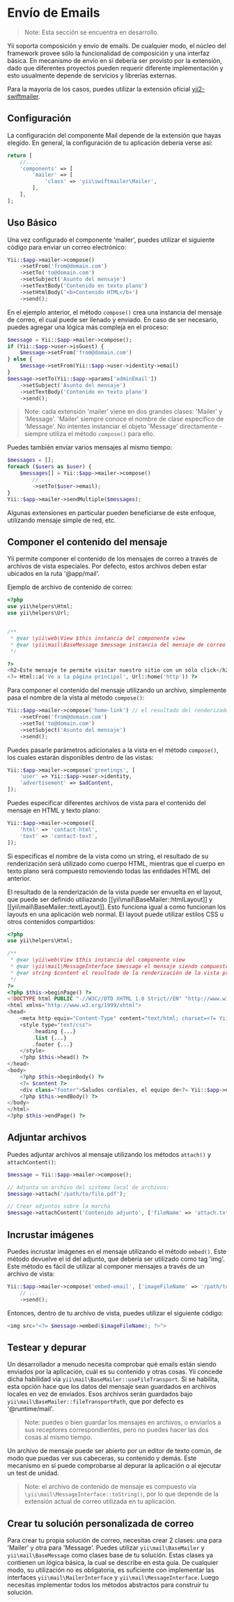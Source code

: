 Envío de Emails
===============

> Note: Esta sección se encuentra en desarrollo.

Yii soporta composición y envío de emails. De cualquier modo, el núcleo del framework provee
sólo la funcionalidad de composición y una interfaz básica. En mecanismo de envío en sí debería
ser provisto por la extensión, dado que diferentes proyectos pueden requerir diferente implementación y esto
usualmente depende de servicios y librerías externas.

Para la mayoría de los casos, puedes utilizar la extensión oficial [yii2-swiftmailer](https://github.com/yiisoft/yii2-swiftmailer).


Configuración
-------------

La configuración del componente Mail depende de la extensión que hayas elegido.
En general, la configuración de tu aplicación debería verse así:

```php
return [
    //....
    'components' => [
        'mailer' => [
            'class' => 'yii\swiftmailer\Mailer',
        ],
    ],
];
```


Uso Básico
----------

Una vez configurado el componente 'mailer', puedes utilizar el siguiente código para enviar un correo electrónico:

```php
Yii::$app->mailer->compose()
    ->setFrom('from@domain.com')
    ->setTo('to@domain.com')
    ->setSubject('Asunto del mensaje')
    ->setTextBody('Contenido en texto plano')
    ->setHtmlBody('<b>Contenido HTML</b>')
    ->send();
```

En el ejemplo anterior, el método `compose()` crea una instancia del mensaje de correo, el cual puede ser llenado y enviado.
En caso de ser necesario, puedes agregar una lógica más compleja en el proceso:

```php
$message = Yii::$app->mailer->compose();
if (Yii::$app->user->isGuest) {
    $message->setFrom('from@domain.com')
} else {
    $message->setFrom(Yii::$app->user->identity->email)
}
$message->setTo(Yii::$app->params['adminEmail'])
    ->setSubject('Asunto del mensaje')
    ->setTextBody('Contenido en texto plano')
    ->send();
```

> Note: cada extensión 'mailer' viene en dos grandes clases: 'Mailer' y 'Message'. 'Mailer' siempre conoce
  el nombre de clase especifico de 'Message'. No intentes instanciar el objeto 'Message' directamente -
  siempre utiliza el método `compose()` para ello.

Puedes también enviar varios mensajes al mismo tiempo:

```php
$messages = [];
foreach ($users as $user) {
    $messages[] = Yii::$app->mailer->compose()
        // ...
        ->setTo($user->email);
}
Yii::$app->mailer->sendMultiple($messages);
```

Algunas extensiones en particular pueden beneficiarse de este enfoque, utilizando mensaje simple de red, etc.


Componer el contenido del mensaje
---------------------------------

Yii permite componer el contenido de los mensajes de correo a través de archivos de vista especiales.
Por defecto, estos archivos deben estar ubicados en la ruta '@app/mail'.

Ejemplo de archivo de contenido de correo:

```php
<?php
use yii\helpers\Html;
use yii\helpers\Url;


/** 
 * @var \yii\web\View $this instancia del componente view
 * @var \yii\mail\BaseMessage $message instancia del mensaje de correo recién creado
 */

?>
<h2>Este mensaje te permite visitar nuestro sitio con un sólo click</h2>
<?= Html::a('Ve a la página principal', Url::home('http')) ?>
```

Para componer el contenido del mensaje utilizando un archivo, simplemente pasa el nombre de la vista al método `compose()`:

```php
Yii::$app->mailer->compose('home-link') // el resultado del renderizado de la vista se transforma en el cuerpo del mensaje aquí
    ->setFrom('from@domain.com')
    ->setTo('to@domain.com')
    ->setSubject('Asunto del mensaje')
    ->send();
```

Puedes pasarle parámetros adicionales a la vista en el método `compose()`, los cuales estarán disponibles dentro de las vistas:

```php
Yii::$app->mailer->compose('greetings', [
    'user' => Yii::$app->user->identity,
    'advertisement' => $adContent,
]);
```

Puedes especificar diferentes archivos de vista para el contenido del mensaje en HTML y texto plano:

```php
Yii::$app->mailer->compose([
    'html' => 'contact-html',
    'text' => 'contact-text',
]);
```

Si especificas el nombre de la vista como un string, el resultado de su renderización será utilizado como cuerpo HTML, mientras
que el cuerpo en texto plano será compuesto removiendo todas las entidades HTML del anterior.

El resultado de la renderización de la vista puede ser envuelta en el layout, que puede ser definido utiliazando [[yii\mail\BaseMailer::htmlLayout]]
y [[yii\mail\BaseMailer::textLayout]]. Esto funciona igual a como funcionan los layouts en una aplicación web normal.
El layout puede utilizar estilos CSS u otros contenidos compartidos:

```php
<?php
use yii\helpers\Html;

/**
 * @var \yii\web\View $this instancia del componente view
 * @var \yii\mail\MessageInterface $message el mensaje siendo compuesto
 * @var string $content el resultado de la renderización de la vista principal
 */
?>
<?php $this->beginPage() ?>
<!DOCTYPE html PUBLIC "-//W3C//DTD XHTML 1.0 Strict//EN" "http://www.w3.org/TR/xhtml1/DTD/xhtml1-strict.dtd">
<html xmlns="http://www.w3.org/1999/xhtml">
<head>
    <meta http-equiv="Content-Type" content="text/html; charset=<?= Yii::$app->charset ?>" />
    <style type="text/css">
        .heading {...}
        .list {...}
        .footer {...}
    </style>
    <?php $this->head() ?>
</head>
<body>
    <?php $this->beginBody() ?>
    <?= $content ?>
    <div class="footer">Saludos cordiales, el equipo de<?= Yii::$app->name ?></div>
    <?php $this->endBody() ?>
</body>
</html>
<?php $this->endPage() ?>
```


Adjuntar archivos
-----------------

Puedes adjuntar archivos al mensaje utilizando los métodos `attach()` y `attachContent()`:

```php
$message = Yii::$app->mailer->compose();

// Adjunta un archivo del sistema local de archivos:
$message->attach('/path/to/file.pdf');

// Crear adjuntos sobre la marcha
$message->attachContent('Contenido adjunto', ['fileName' => 'attach.txt', 'contentType' => 'text/plain']);
```


Incrustar imágenes
------------------

Puedes incrustar imágenes en el mensaje utilizando el método `embed()`. Este método devuelve el id del adjunto,
que debería ser utilizado como tag 'img'.
Este método es fácil de utilizar al componer mensajes a través de un archivo de vista:

```php
Yii::$app->mailer->compose('embed-email', ['imageFileName' => '/path/to/image.jpg'])
    // ...
    ->send();
```

Entonces, dentro de tu archivo de vista, puedes utilizar el siguiente código:

```php
<img src="<?= $message->embed($imageFileName); ?>">
```


Testear y depurar
-----------------

Un desarrollador a menudo necesita comprobar qué emails están siendo enviados por la aplicación, cuál es su contenido y otras cosas.
Yii concede dicha habilidad vía `yii\mail\BaseMailer::useFileTransport`. Si se habilita, esta opción hace que
los datos del mensaje sean guardados en archivos locales en vez de enviados. Esos archivos serán guardados bajo
`yii\mail\BaseMailer::fileTransportPath`, que por defecto es '@runtime/mail'.

> Note: puedes o bien guardar los mensajes en archivos, o enviarlos a sus receptores correspondientes, pero no puedes hacer las dos cosas al mismo tiempo.

Un archivo de mensaje puede ser abierto por un editor de texto común, de modo que puedas ver sus cabeceras, su contenido y demás.
Este mecanismo en sí puede comprobarse al depurar la aplicación o al ejecutar un test de unidad.

> Note: el archivo de contenido de mensaje es compuesto vía `\yii\mail\MessageInterface::toString()`, por lo que depende de la extensión
  actual de correo utilizada en tu aplicación.


Crear tu solución personalizada de correo
-----------------------------------------

Para crear tu propia solución de correo, necesitas crear 2 clases: una para 'Mailer' y
otra para 'Message'.
Puedes utilizar `yii\mail\BaseMailer` y `yii\mail\BaseMessage` como clases base de tu solución. Estas clases
ya contienen un lógica básica, la cual se describe en esta guía. De cualquier modo, su utilización no es obligatoria, es suficiente
con implementar las interfaces `yii\mail\MailerInterface` y `yii\mail\MessageInterface`.
Luego necesitas implementar todos los métodos abstractos para construir tu solución.
